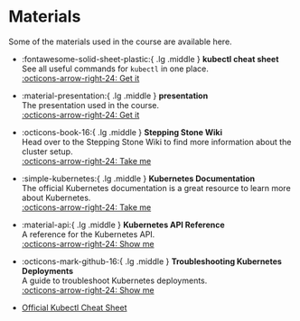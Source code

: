 # Materials

Some of the materials used in the course are available here.

-   :fontawesome-solid-sheet-plastic:{ .lg .middle } __kubectl cheat sheet__  
    See all useful commands for `kubectl` in one place.  
    [:octicons-arrow-right-24: Get it](../assets/docs/kubectl_cheat_sheet.pdf)

-   :material-presentation:{ .lg .middle } __presentation__  
    The presentation used in the course.  
    [:octicons-arrow-right-24: Get it](../assets/docs/kubernetes_workshop_merged_compressed.pdf)

-   :octicons-book-16:{ .lg .middle } __Stepping Stone Wiki__  
    Head over to the Stepping Stone Wiki to find more information about the cluster setup.  
    [:octicons-arrow-right-24: Take me](https://wiki.golog.ch/)

-   :simple-kubernetes:{ .lg .middle } __Kubernetes Documentation__  
    The official Kubernetes documentation is a great resource to learn more about Kubernetes.  
    [:octicons-arrow-right-24: Take me](https://kubernetes.io/docs/home/)

-   :material-api:{ .lg .middle } __Kubernetes API Reference__  
    A reference for the Kubernetes API.  
    [:octicons-arrow-right-24: Show me](https://kubernetes.io/docs/reference/generated/kubernetes-api/v1.24/)

-   :octicons-mark-github-16:{ .lg .middle } __Troubleshooting Kubernetes Deployments__  
    A guide to troubleshoot Kubernetes deployments.  
    [:octicons-arrow-right-24: Show me](https://gandrille.github.io/tech-notes/Docker_and_Kubernetes/Kubernetes_Core/Security_and_monitoring/Monitoring,_Logging,_Troubleshooting/troubleshooting-kubernetes.pdf)

- [Official Kubectl Cheat Sheet](https://kubernetes.io/docs/reference/kubectl/cheatsheet/)